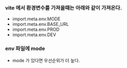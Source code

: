 ### vite 에서 환경변수를 가져올때는 아래와 같이 가져온다.
- import.meta.env.MODE
- import.meta.env.BASE_URL
- import.meta.env.PROD
- import.meta.env.DEV

### env 파일에 mode
- mode 가 있다면 우선순위가 더 높다.